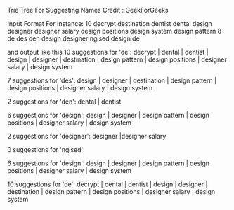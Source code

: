 Trie Tree For Suggesting Names
Credit : GeekForGeeks

Input Format For Instance:
10
decrypt
destination
dentist
dental
design
designer
designer salary
design positions
design system
design pattern
8
de
des
den
design
designer
ngised
design
de

and output like this
10 suggestions for 'de':
decrypt | dental | dentist | design | designer | destination | design pattern | design positions | designer salary | design system

7 suggestions for 'des':
design | designer | destination | design pattern | design positions | designer salary | design system

2 suggestions for 'den':
dental | dentist

6 suggestions for 'design':
design | designer | design pattern | design positions | designer salary | design system

2 suggestions for 'designer':
designer |designer salary

0 suggestions for 'ngised':

6 suggestions for 'design':
design | designer | design pattern | design positions | designer salary | design system

10 suggestions for 'de':
decrypt | dental | dentist | design | designer | destination | design pattern | design positions | designer salary | design system
